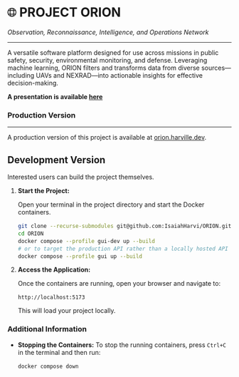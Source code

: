 # <img src="src/app/static/globe.png" alt="" width="20"> PROJECT ORION

_Observation, Reconnaissance, Intelligence, and Operations Network_

---

A versatile software platform designed for use across missions in public safety, security, environmental monitoring, and defense. Leveraging machine learning, ORION filters and transforms data from diverse sources—including UAVs and NEXRAD—into actionable insights for effective decision-making.

**A presentation is available [here](docs/PROJECT_ORION.pdf)**

### <a>Production Version<a href = "https://orion.harville.dev/"></a>

---

A production version of this project is available at [orion.harville.dev](https://orion.harville.dev/).

## Development Version

Interested users can build the project themselves.

1. **Start the Project:**

    Open your terminal in the project directory and start the Docker containers.

    ```bash
    git clone --recurse-submodules git@github.com:IsaiahHarvi/ORION.git
    cd ORION
    docker compose --profile gui-dev up --build
    # or to target the production API rather than a locally hosted API
    docker compose --profile gui up --build
    ```

2. **Access the Application:**

    Once the containers are running, open your browser and navigate to:

    ```
    http://localhost:5173
    ```

    This will load your project locally.

### Additional Information

-   **Stopping the Containers:**
    To stop the running containers, press `Ctrl+C` in the terminal and then run:

    ```bash
    docker compose down
    ```
